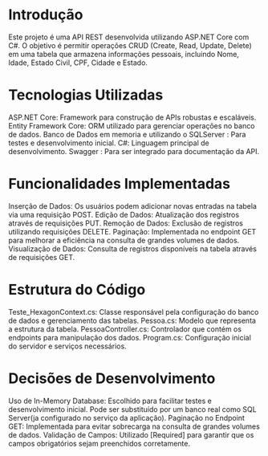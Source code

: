 # Introdução
Este projeto é uma API REST desenvolvida utilizando ASP.NET Core com C#. O objetivo é permitir operações CRUD (Create, Read, Update, Delete) em uma tabela que armazena informações pessoais, incluindo Nome, Idade, Estado Civil, CPF, Cidade e Estado.

# Tecnologias Utilizadas
ASP.NET Core: Framework para construção de APIs robustas e escaláveis.
Entity Framework Core: ORM utilizado para gerenciar operações no banco de dados.
Banco de Dados em memoria e utilizando o SQLServer : Para testes e desenvolvimento inicial.
C#: Linguagem principal de desenvolvimento.
Swagger : Para ser integrado para documentação da API.

# Funcionalidades Implementadas
Inserção de Dados: Os usuários podem adicionar novas entradas na tabela via uma requisição POST.
Edição de Dados: Atualização dos registros através de requisições PUT.
Remoção de Dados: Exclusão de registros utilizando requisições DELETE.
Paginação: Implementada no endpoint GET para melhorar a eficiência na consulta de grandes volumes de dados.
Visualização de Dados: Consulta de registros disponíveis na tabela através de requisições GET.

# Estrutura do Código
Teste_HexagonContext.cs: Classe responsável pela configuração do banco de dados e gerenciamento das tabelas.
Pessoa.cs: Modelo que representa a estrutura da tabela.
PessoaController.cs: Controlador que contém os endpoints para manipulação dos dados.
Program.cs: Configuração inicial do servidor e serviços necessários.

# Decisões de Desenvolvimento
Uso de In-Memory Database: Escolhido para facilitar testes e desenvolvimento inicial. Pode ser substituído por um banco real como SQL Server(ja configurado no serviço da aplicação).
Paginação no Endpoint GET: Implementada para evitar sobrecarga na consulta de grandes volumes de dados.
Validação de Campos: Utilizado [Required] para garantir que os campos obrigatórios sejam preenchidos corretamente.

